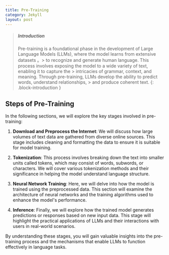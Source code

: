 ```yaml
---
title: Pre-Training
category: Jekyll
layout: post
---
```


> ##### Introduction
>
> Pre-training is a foundational phase in the development of Large Language Models (LLMs), where the model learns from extensive datasets 。> to recognize and generate human language. This process involves exposing the model to a wide variety of text, enabling it to capture the > intricacies of grammar, context, and meaning. Through pre-training, LLMs develop the ability to predict words, understand relationships, > and produce coherent text.
{: .block-introduction }

## Steps of Pre-Training

In the following sections, we will explore the key stages involved in pre-training:

1. **Download and Preprocess the Internet**: We will discuss how large volumes of text data are gathered from diverse online sources. This stage includes cleaning and formatting the data to ensure it is suitable for model training.

2. **Tokenization**: This process involves breaking down the text into smaller units called tokens, which may consist of words, subwords, or characters. We will cover various tokenization methods and their significance in helping the model understand language structure.

3. **Neural Network Training**: Here, we will delve into how the model is trained using the preprocessed data. This section will examine the architecture of neural networks and the training algorithms used to enhance the model's performance.

4. **Inference**: Finally, we will explore how the trained model generates predictions or responses based on new input data. This stage will highlight the practical applications of LLMs and their interactions with users in real-world scenarios.

By understanding these stages, you will gain valuable insights into the pre-training process and the mechanisms that enable LLMs to function effectively in language tasks.
